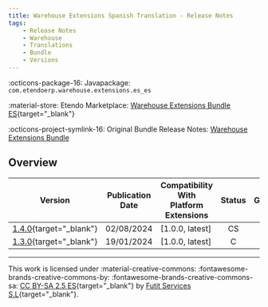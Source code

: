 ```yaml
---
title: Warehouse Extensions Spanish Translation - Release Notes
tags:
    - Release Notes
    - Warehouse
    - Translations
    - Bundle
    - Versions
---
```


:octicons-package-16: Javapackage: `com.etendoerp.warehouse.extensions.es_es`

:material-store: Etendo Marketplace:  [Warehouse Extensions Bundle ES](https://marketplace.etendo.cloud/?#/product-details?module=BAE67A5B5BC4496D9B1CA002BBCDC80E){target="_blank"}

:octicons-project-symlink-16: Original Bundle Release Notes: [Warehouse Extensions Bundle](../../bundles/warehouse-extensions/release-notes.md)

## Overview

| Version | Publication Date | Compatibility With Platform Extensions | Status | GitHub |
| --- | --- | --- | :----: | :----: |
| [1.4.0](https://github.com/etendosoftware/com.etendoerp.warehouse.extensions.es_es/releases/tag/1.4.0){target="_blank"} | 02/08/2024 | [1.0.0, latest] | CS | :white_check_mark: |
| [1.3.0](https://github.com/etendosoftware/com.etendoerp.warehouse.extensions.es_es/releases/tag/1.3.0){target="_blank"} | 19/01/2024 | [1.0.0, latest] | C | :white_check_mark: |

---
This work is licensed under :material-creative-commons: :fontawesome-brands-creative-commons-by: :fontawesome-brands-creative-commons-sa: [ CC BY-SA 2.5 ES](https://creativecommons.org/licenses/by-sa/2.5/es/){target="_blank"} by [Futit Services S.L](https://etendo.software){target="_blank"}.